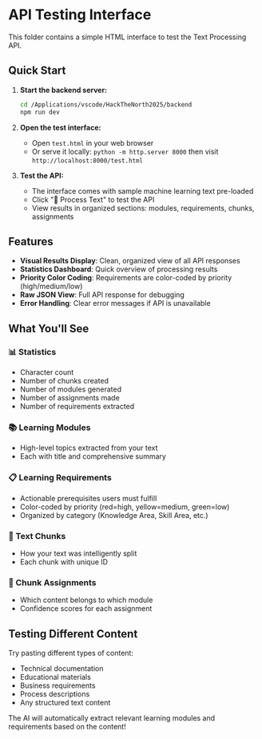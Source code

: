 # API Testing Interface

This folder contains a simple HTML interface to test the Text Processing API.

## Quick Start

1. **Start the backend server:**
   ```bash
   cd /Applications/vscode/HackTheNorth2025/backend
   npm run dev
   ```

2. **Open the test interface:**
   - Open `test.html` in your web browser
   - Or serve it locally: `python -m http.server 8000` then visit `http://localhost:8000/test.html`

3. **Test the API:**
   - The interface comes with sample machine learning text pre-loaded
   - Click "🔧 Process Text" to test the API
   - View results in organized sections: modules, requirements, chunks, assignments

## Features

- **Visual Results Display**: Clean, organized view of all API responses
- **Statistics Dashboard**: Quick overview of processing results
- **Priority Color Coding**: Requirements are color-coded by priority (high/medium/low)
- **Raw JSON View**: Full API response for debugging
- **Error Handling**: Clear error messages if API is unavailable

## What You'll See

### 📊 Statistics
- Character count
- Number of chunks created
- Number of modules generated
- Number of assignments made
- Number of requirements extracted

### 📚 Learning Modules
- High-level topics extracted from your text
- Each with title and comprehensive summary

### 📋 Learning Requirements
- Actionable prerequisites users must fulfill
- Color-coded by priority (red=high, yellow=medium, green=low)
- Organized by category (Knowledge Area, Skill Area, etc.)

### 📄 Text Chunks
- How your text was intelligently split
- Each chunk with unique ID

### 🔗 Chunk Assignments
- Which content belongs to which module
- Confidence scores for each assignment

## Testing Different Content

Try pasting different types of content:
- Technical documentation
- Educational materials
- Business requirements
- Process descriptions
- Any structured text content

The AI will automatically extract relevant learning modules and requirements based on the content!

